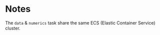 <br>

# Notes

The `data` & `numerics` task share the same ECS (Elastic Container Service) cluster.

<br>
<br>

<br>
<br>

<br>
<br>

<br>
<br>